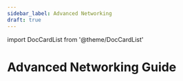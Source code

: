 ```yaml
---
sidebar_label: Advanced Networking
draft: true
---
```


import DocCardList from '@theme/DocCardList'

# Advanced Networking Guide
<!--
TODO:
Advanced Networking Guide
Explaining each of the concepts used in Anselm's `Basic` networked example/tutorial individually.
Goal: Build knowledge on how to create customized networking code.

<DocCardList />
-->

